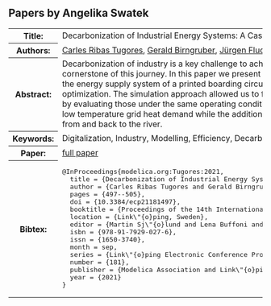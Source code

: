## Papers by Angelika Swatek
<table><tr><th>Title:</th>
<td>Decarbonization of Industrial Energy Systems: A Case Study of Printed Circuit Board manufacturing</td>
</tr>
<tr><th>Authors:</th>
<td>
<a href="/proceedings/authors/CarlesRibasTugores">Carles Ribas Tugores</a>, <a href="/proceedings/authors/GeraldBirngruber">Gerald Birngruber</a>, <a href="/proceedings/authors/JurgenFluch">Jürgen Fluch</a>, <a href="/proceedings/authors/AngelikaSwatek">Angelika Swatek</a> and <a href="/proceedings/authors/GeraldSchweiger">Gerald Schweiger</a></td>
</tr>
<tr><th>Abstract:</th>
<td>Decarbonization of industry is a key challenge to achieve the Paris climate goals. Digitalization of the industry is a cornerstone of this journey. In this paper we present our modelling work towards the creation of a Digital Energy Twin of the energy supply system of a printed boarding circuit manufacturing by means of a classical use case, system design optimization. The simulation approach allowed us to fairly compare the improvements done in the energy supply system by evaluating those under the same operating conditions. Integration of waste chiller’s waste heat can cover most of the low temperature grid heat demand while the additional generation of chilled water reduces the amount of water pump from and back to the river.</td></tr>
<tr><th>Keywords:</th>
<td>Digitalization, Industry, Modelling, Efficiency, Decarbonization</td></tr>
<tr><th>Paper:</th>
<td><a href="https://doi.org/10.3384/ecp21181497">full paper</a></td>
</tr>
<tr><th>Bibtex:</th>
<td><pre>
@InProceedings{modelica.org:Tugores:2021,
  title = {Decarbonization of Industrial Energy Systems: A Case Study of Printed Circuit Board manufacturing},
  author = {Carles Ribas Tugores and Gerald Birngruber and J\&quot;urgen Fluch and Angelika Swatek and Gerald Schweiger},
  pages = {497--505},
  doi = {10.3384/ecp21181497},
  booktitle = {Proceedings of the 14th International Modelica Conference},
  location = {Link\&quot;{o}ping, Sweden},
  editor = {Martin Sj\&quot;{o}lund and Lena Buffoni and Adrian Pop and Lennart Ochel},
  isbn = {978-91-7929-027-6},
  issn = {1650-3740},
  month = sep,
  series = {Link\&quot;{o}ping Electronic Conference Proceedings},
  number = {181},
  publisher = {Modelica Association and Link\&quot;{o}ping University Electronic Press},
  year = {2021}
}
</pre></td></tr>
</table><br>
